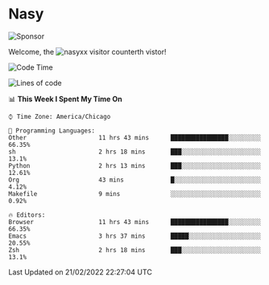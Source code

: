 # Nasy

<!--
<p align="center">
<img height="200" src="https://github-readme-stats.vercel.app/api?username=nasyxx&count_private=true&show_icons=true&theme=dracula&include_all_commits=true"/>
<img height="200" src="https://github-readme-stats.vercel.app/api/top-langs/?username=nasyxx&theme=dracula&hide=html,jupyter+notebook&count_private=true&show_icons=true"/>
</p>

  
----------------
-->

![Sponsor](https://img.shields.io/static/v1.svg?label=Sponsor&message=%E2%9D%A4&logo=GitHub&style=flat&color=pink)
 
Welcome, the ![nasyxx visitor counter](https://count.getloli.com/get/@nasyxx?theme=rule34)th vistor!
 
<!--START_SECTION:waka-->
![Code Time](http://img.shields.io/badge/Code%20Time-1%2C928%20hrs%2026%20mins-blue)

![Lines of code](https://img.shields.io/badge/From%20Hello%20World%20I%27ve%20Written-5%20Million%20lines%20of%20code-blue)

📊 **This Week I Spent My Time On** 

```text
⌚︎ Time Zone: America/Chicago

💬 Programming Languages: 
Other                    11 hrs 43 mins      ████████████████░░░░░░░░░   66.35% 
sh                       2 hrs 18 mins       ███░░░░░░░░░░░░░░░░░░░░░░   13.1% 
Python                   2 hrs 13 mins       ███░░░░░░░░░░░░░░░░░░░░░░   12.61% 
Org                      43 mins             █░░░░░░░░░░░░░░░░░░░░░░░░   4.12% 
Makefile                 9 mins              ░░░░░░░░░░░░░░░░░░░░░░░░░   0.92%

🔥 Editors: 
Browser                  11 hrs 43 mins      ████████████████░░░░░░░░░   66.35% 
Emacs                    3 hrs 37 mins       █████░░░░░░░░░░░░░░░░░░░░   20.55% 
Zsh                      2 hrs 18 mins       ███░░░░░░░░░░░░░░░░░░░░░░   13.1%

```


 Last Updated on 21/02/2022 22:27:04 UTC
<!--END_SECTION:waka-->

<!-- ![visitors](https://visitor-badge.laobi.icu/badge?page_id=nasyxx.nasyxx) -->
